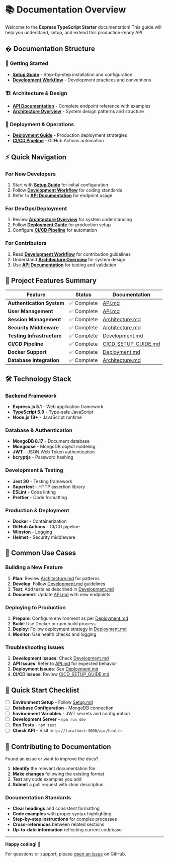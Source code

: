 # 📚 Documentation Overview

Welcome to the **Express TypeScript Starter** documentation! This guide will help you understand, setup, and extend this production-ready API.

## � Documentation Structure

### 🚀 **Getting Started**

- **[Setup Guide](./SETUP.md)** - Step-by-step installation and configuration
- **[Development Workflow](./DEVELOPMENT.md)** - Development practices and conventions

### 🏗️ **Architecture & Design**

- **[API Documentation](./API.md)** - Complete endpoint reference with examples
- **[Architecture Overview](./ARCHITECTURE.md)** - System design patterns and structure

### 🚀 **Deployment & Operations**

- **[Deployment Guide](./DEPLOYMENT.md)** - Production deployment strategies
- **[CI/CD Pipeline](./CICD_SETUP_GUIDE.md)** - GitHub Actions automation

## ⚡ Quick Navigation

### For New Developers

1. Start with **[Setup Guide](./SETUP.md)** for initial configuration
2. Follow **[Development Workflow](./DEVELOPMENT.md)** for coding standards
3. Refer to **[API Documentation](./API.md)** for endpoint usage

### For DevOps/Deployment

1. Review **[Architecture Overview](./ARCHITECTURE.md)** for system understanding
2. Follow **[Deployment Guide](./DEPLOYMENT.md)** for production setup
3. Configure **[CI/CD Pipeline](./CICD_SETUP_GUIDE.md)** for automation

### For Contributors

1. Read **[Development Workflow](./DEVELOPMENT.md)** for contribution guidelines
2. Understand **[Architecture Overview](./ARCHITECTURE.md)** for system design
3. Use **[API Documentation](./API.md)** for testing and validation

## 🔧 Project Features Summary

| Feature                    | Status      | Documentation                                           |
| -------------------------- | ----------- | ------------------------------------------------------- |
| **Authentication System**  | ✅ Complete | [API.md](./API.md#authentication)                       |
| **User Management**        | ✅ Complete | [API.md](./API.md#user-management)                      |
| **Session Management**     | ✅ Complete | [Architecture.md](./ARCHITECTURE.md#session-management) |
| **Security Middleware**    | ✅ Complete | [Architecture.md](./ARCHITECTURE.md#security)           |
| **Testing Infrastructure** | ✅ Complete | [Development.md](./DEVELOPMENT.md#testing)              |
| **CI/CD Pipeline**         | ✅ Complete | [CICD_SETUP_GUIDE.md](./CICD_SETUP_GUIDE.md)            |
| **Docker Support**         | ✅ Complete | [Deployment.md](./DEPLOYMENT.md#docker)                 |
| **Database Integration**   | ✅ Complete | [Architecture.md](./ARCHITECTURE.md#database)           |

## 🛠️ Technology Stack

### Backend Framework

- **Express.js 5.1** - Web application framework
- **TypeScript 5.9** - Type-safe JavaScript
- **Node.js 18+** - JavaScript runtime

### Database & Authentication

- **MongoDB 8.17** - Document database
- **Mongoose** - MongoDB object modeling
- **JWT** - JSON Web Token authentication
- **bcryptjs** - Password hashing

### Development & Testing

- **Jest 30** - Testing framework
- **Supertest** - HTTP assertion library
- **ESLint** - Code linting
- **Prettier** - Code formatting

### Production & Deployment

- **Docker** - Containerization
- **GitHub Actions** - CI/CD pipeline
- **Winston** - Logging
- **Helmet** - Security middleware

## 🎯 Common Use Cases

### Building a New Feature

1. **Plan**: Review [Architecture.md](./ARCHITECTURE.md) for patterns
2. **Develop**: Follow [Development.md](./DEVELOPMENT.md) guidelines
3. **Test**: Add tests as described in [Development.md](./DEVELOPMENT.md#testing)
4. **Document**: Update [API.md](./API.md) with new endpoints

### Deploying to Production

1. **Prepare**: Configure environment as per [Deployment.md](./DEPLOYMENT.md)
2. **Build**: Use Docker or npm build process
3. **Deploy**: Follow deployment strategy in [Deployment.md](./DEPLOYMENT.md)
4. **Monitor**: Use health checks and logging

### Troubleshooting Issues

1. **Development Issues**: Check [Development.md](./DEVELOPMENT.md#troubleshooting)
2. **API Issues**: Refer to [API.md](./API.md) for expected behavior
3. **Deployment Issues**: See [Deployment.md](./DEPLOYMENT.md#troubleshooting)
4. **CI/CD Issues**: Review [CICD_SETUP_GUIDE.md](./CICD_SETUP_GUIDE.md#troubleshooting)

## 🚀 Quick Start Checklist

- [ ] **Environment Setup** - Follow [Setup.md](./SETUP.md)
- [ ] **Database Configuration** - MongoDB connection
- [ ] **Environment Variables** - JWT secrets and configuration
- [ ] **Development Server** - `npm run dev`
- [ ] **Run Tests** - `npm test`
- [ ] **Check API** - Visit `http://localhost:3000/api/health`

## 🤝 Contributing to Documentation

Found an issue or want to improve the docs?

1. **Identify** the relevant documentation file
2. **Make changes** following the existing format
3. **Test** any code examples you add
4. **Submit** a pull request with clear description

### Documentation Standards

- **Clear headings** and consistent formatting
- **Code examples** with proper syntax highlighting
- **Step-by-step instructions** for complex processes
- **Cross-references** between related sections
- **Up-to-date information** reflecting current codebase

---

**Happy coding!** 🎉

For questions or support, please [open an issue](https://github.com/shuntps/express-typescript-starter/issues) on GitHub.
